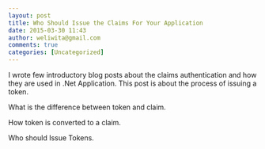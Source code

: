```yaml
---
layout: post
title: Who Should Issue the Claims For Your Application
date: 2015-03-30 11:43
author: weliwita@gmail.com
comments: true
categories: [Uncategorized]
---
```

I wrote few introductory blog posts about the claims authentication and how they are used in .Net Application. This post is about the process of issuing a token.

What is the difference between token and claim.

How token is converted to a claim.

Who should Issue Tokens.


